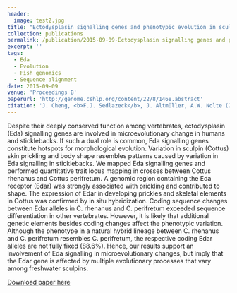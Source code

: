 ```yaml
---
header:
  image: test2.jpg
title: "Ectodysplasin signalling genes and phenotypic evolution in sculpins (Cottus)"
collection: publications
permalink: /publication/2015-09-09-Ectodysplasin signalling genes and phenotypic evolution in sculpins-number-9
excerpt: ''
tags:
  - Eda
  - Evolution
  - Fish genomics
  - Sequence alignment
date: 2015-09-09
venue: 'Proceedings B'
paperurl: 'http://genome.cshlp.org/content/22/8/1468.abstract'
citation: 'J. Cheng, <b>F.J. Sedlazeck</b>, J. Altmüller, A.W. Nolte (2015). &quot;Ectodysplasin signalling genes and phenotypic evolution in sculpins (Cottus).&quot; <i>Proceedings B</i>. 282, 20150746.'
---
```


Despite their deeply conserved function among vertebrates, ectodysplasin (Eda) signalling genes are involved in microevolutionary change in humans and sticklebacks. If such a dual role is common, Eda signalling genes constitute hotspots for morphological evolution. Variation in sculpin (Cottus) skin prickling and body shape resembles patterns caused by variation in Eda signalling in sticklebacks. We mapped Eda signalling genes and performed quantitative trait locus mapping in crosses between Cottus rhenanus and Cottus perifretum. A genomic region containing the Eda receptor (Edar) was strongly associated with prickling and contributed to shape. The expression of Edar in developing prickles and skeletal elements in Cottus was confirmed by in situ hybridization. Coding sequence changes between Edar alleles in C. rhenanus and C. perifretum exceeded sequence differentiation in other vertebrates. However, it is likely that additional genetic elements besides coding changes affect the phenotypic variation. Although the phenotype in a natural hybrid lineage between C. rhenanus and C. perifretum resembles C. perifretum, the respective coding Edar alleles are not fully fixed (88.6%). Hence, our results support an involvement of Eda signalling in microevolutionary changes, but imply that the Edar gene is affected by multiple evolutionary processes that vary among freshwater sculpins.

[Download paper here](http://genome.cshlp.org/content/22/8/1468.abstract)

